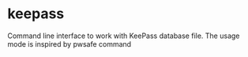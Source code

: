 keepass
=======

Command line interface to work with KeePass database file. The usage mode is inspired by pwsafe command

